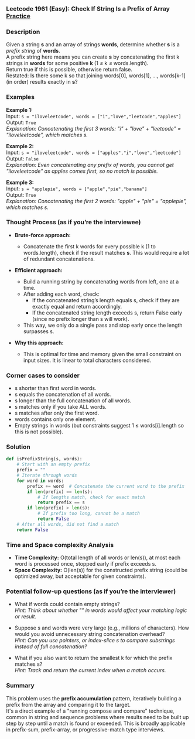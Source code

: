 ### Leetcode 1961 (Easy): Check If String Is a Prefix of Array [Practice](https://leetcode.com/problems/check-if-string-is-a-prefix-of-array)

### Description  
Given a string **s** and an array of strings **words**, determine whether **s** is a *prefix string* of **words**.  
A prefix string here means you can create **s** by concatenating the first k strings in **words** for some positive **k** (1 ≤ k ≤ words.length).  
Return true if this is possible, otherwise return false.  
Restated: Is there some k so that joining words\[0\], words\[1\], ..., words\[k-1\] (in order) results exactly in **s**?

### Examples  

**Example 1:**  
Input: `s = "iloveleetcode", words = ["i","love","leetcode","apples"]`  
Output: `True`  
*Explanation: Concatenating the first 3 words: "i" + "love" + "leetcode" = "iloveleetcode", which matches s.*

**Example 2:**  
Input: `s = "iloveleetcode", words = ["apples","i","love","leetcode"]`  
Output: `False`  
*Explanation: Even concatenating any prefix of words, you cannot get "iloveleetcode" as apples comes first, so no match is possible.*

**Example 3:**  
Input: `s = "applepie", words = ["apple","pie","banana"]`  
Output: `True`  
*Explanation: Concatenating the first 2 words: "apple" + "pie" = "applepie", which matches s.*

### Thought Process (as if you’re the interviewee)  
- **Brute-force approach:**  
  - Concatenate the first k words for every possible k (1 to words.length), check if the result matches **s**. This would require a lot of redundant concatenations.
- **Efficient approach:**  
  - Build a running string by concatenating words from left, one at a time.
  - After adding each word, check:
    - If the concatenated string’s length equals s, check if they are exactly equal and return accordingly.
    - If the concatenated string length exceeds s, return False early (since no prefix longer than s will work).
  - This way, we only do a single pass and stop early once the length surpasses s.

- **Why this approach:**  
  - This is optimal for time and memory given the small constraint on input sizes. It is linear to total characters considered.

### Corner cases to consider  
- s shorter than first word in words.
- s equals the concatenation of all words.
- s longer than the full concatenation of all words.
- s matches only if you take ALL words.
- s matches after only the first word.
- words contains only one element.
- Empty strings in words (but constraints suggest 1 ≤ words[i].length so this is not possible).

### Solution

```python
def isPrefixString(s, words):
    # Start with an empty prefix
    prefix = ""
    # Iterate through words
    for word in words:
        prefix += word  # Concatenate the current word to the prefix
        if len(prefix) == len(s):
            # If lengths match, check for exact match
            return prefix == s
        if len(prefix) > len(s):
            # If prefix too long, cannot be a match
            return False
    # After all words, did not find a match
    return False
```

### Time and Space complexity Analysis  

- **Time Complexity:** O(total length of all words or len(s)), at most each word is processed once, stopped early if prefix exceeds s.  
- **Space Complexity:** O(len(s)) for the constructed prefix string (could be optimized away, but acceptable for given constraints).

### Potential follow-up questions (as if you’re the interviewer)  

- What if words could contain empty strings?  
  *Hint: Think about whether "" in words would affect your matching logic or result.*

- Suppose s and words were very large (e.g., millions of characters). How would you avoid unnecessary string concatenation overhead?  
  *Hint: Can you use pointers, or index-slice s to compare substrings instead of full concatenation?*

- What if you also want to return the smallest k for which the prefix matches s?  
  *Hint: Track and return the current index when a match occurs.*

### Summary
This problem uses the **prefix accumulation** pattern, iteratively building a prefix from the array and comparing it to the target.  
It's a direct example of a "running compose and compare" technique, common in string and sequence problems where results need to be built up step by step until a match is found or exceeded. This is broadly applicable in prefix-sum, prefix-array, or progressive-match type interviews.